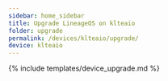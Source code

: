 ```yaml
---
sidebar: home_sidebar
title: Upgrade LineageOS on klteaio
folder: upgrade
permalink: /devices/klteaio/upgrade/
device: klteaio
---
```

{% include templates/device_upgrade.md %}
